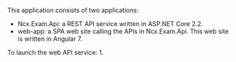 This application consists of two applications:
- Ncx.Exam.Api: a REST API service written in ASP.NET Core 2.2.
- web-app: a SPA web site calling the APIs in Ncx.Exam.Api. This web site is written in Angular 7.

To launch the web API service:
1. 